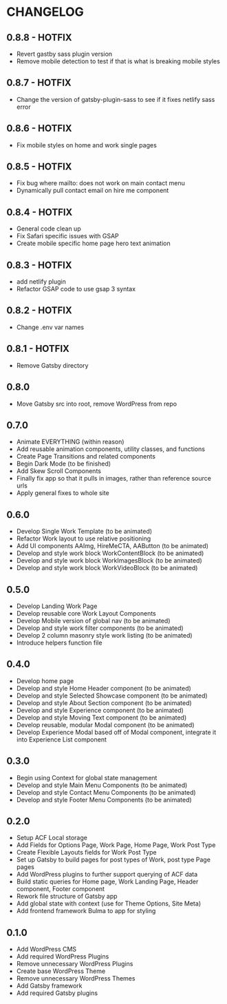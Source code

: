 # CHANGELOG

## 0.8.8 - HOTFIX
- Revert gastby sass plugin version
- Remove mobile detection to test if that is what is breaking mobile styles

## 0.8.7 - HOTFIX
- Change the version of gatsby-plugin-sass to see if it fixes netlify sass error

## 0.8.6 - HOTFIX
- Fix mobile styles on home and work single pages

## 0.8.5 - HOTFIX
- Fix bug where mailto: does not work on main contact menu
- Dynamically pull contact email on hire me component

## 0.8.4 - HOTFIX
- General code clean up
- Fix Safari specific issues with GSAP
- Create mobile specific home page hero text animation

## 0.8.3 - HOTFIX
- add netlify plugin
- Refactor GSAP code to use gsap 3 syntax

## 0.8.2 - HOTFIX
- Change .env var names

## 0.8.1 - HOTFIX
- Remove Gatsby directory

## 0.8.0
- Move Gatsby src into root, remove WordPress from repo

## 0.7.0
- Animate EVERYTHING (within reason)
- Add reusable animation components, utility classes, and functions
- Create Page Transitions and related components
- Begin Dark Mode (to be finished)
- Add Skew Scroll Components
- Finally fix app so that it pulls in images, rather than reference source urls
- Apply general fixes to whole site

## 0.6.0
- Develop Single Work Template (to be animated)
- Refactor Work layout to use relative positioning 
- Add UI components AAImg, HireMeCTA, AAButton (to be animated)
- Develop and style work block WorkContentBlock (to be animated)
- Develop and style work block WorkImagesBlock (to be animated)
- Develop and style work block WorkVideoBlock (to be animated)

## 0.5.0
- Develop Landing Work Page
- Develop reusable core Work Layout Components
- Develop Mobile version of global nav (to be animated)
- Develop and style work filter components (to be animated)
- Develop 2 column masonry style work listing (to be animated)
- Introduce helpers function file

## 0.4.0
- Develop home page
- Develop and style Home Header component (to be animated)
- Develop and style Selected Showcase component (to be animated)
- Develop and style About Section component (to be animated)
- Develop and style Experience component (to be animated)
- Develop and style Moving Text component (to be animated)
- Develop reusable, modular Modal component (to be animated)
- Develop Experience Modal based off of Modal component, integrate it into Experience List component

## 0.3.0
- Begin using Context for global state management
- Develop and style Main Menu Components (to be animated)
- Develop and style Contact Menu Components (to be animated)
- Develop and style Footer Menu Components (to be animated)

## 0.2.0
- Setup ACF Local storage
- Add Fields for Options Page, Work Page, Home Page, Work Post Type
- Create Flexible Layouts fields for Work Post Type
- Set up Gatsby to build pages for post types of Work, post type Page pages
- Add WordPress plugins to further support querying of ACF data
- Build static queries for Home page, Work Landing Page, Header component, Footer component
- Rework file structure of Gatsby app
- Add global state with context (use for Theme Options, Site Meta)
- Add frontend framework Bulma to app for styling

## 0.1.0
- Add WordPress CMS
- Add required WordPress Plugins
- Remove unnecessary WordPress Plugins
- Create base WordPress Theme
- Remove unnecessary WordPress Themes
- Add Gatsby framework
- Add required Gatsby plugins